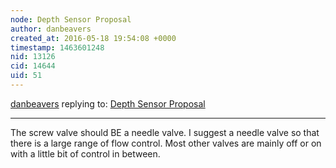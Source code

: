 ```yaml
---
node: Depth Sensor Proposal
author: danbeavers
created_at: 2016-05-18 19:54:08 +0000
timestamp: 1463601248
nid: 13126
cid: 14644
uid: 51
---
```




[danbeavers](../profile/danbeavers) replying to: [Depth Sensor Proposal](../notes/danbeavers/05-18-2016/depth-sensor-proposal)

----
The screw valve should BE a needle valve.  I suggest a needle valve so that there is a large range of flow control.  Most other valves are mainly off or on with a little bit of control in between.